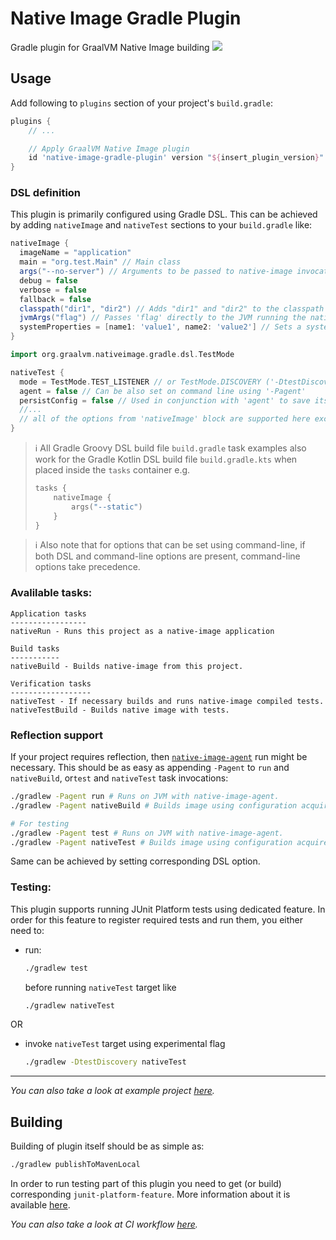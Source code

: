 # Native Image Gradle Plugin
Gradle plugin for GraalVM Native Image building
![](https://github.com/graalvm/native-image-build-tools/actions/workflows/native-image-gradle-plugin.yml/badge.svg)

## Usage
Add following to `plugins` section of your project's `build.gradle`:
```groovy
plugins {
    // ...

    // Apply GraalVM Native Image plugin
    id 'native-image-gradle-plugin' version "${insert_plugin_version}"
}
```
### DSL definition
This plugin is primarily configured using Gradle DSL. This can be achieved by adding `nativeImage` and `nativeTest` sections to your `build.gradle` like:
```groovy
nativeImage {
  imageName = "application"
  main = "org.test.Main" // Main class
  args("--no-server") // Arguments to be passed to native-image invocation
  debug = false
  verbose = false
  fallback = false
  classpath("dir1", "dir2") // Adds "dir1" and "dir2" to the classpath
  jvmArgs("flag") // Passes 'flag' directly to the JVM running the native image builder
  systemProperties = [name1: 'value1', name2: 'value2'] // Sets a system property
}

import org.graalvm.nativeimage.gradle.dsl.TestMode

nativeTest {
  mode = TestMode.TEST_LISTENER // or TestMode.DISCOVERY ('-DtestDiscovery' on command line)
  agent = false // Can be also set on command line using '-Pagent'
  persistConfig = false // Used in conjunction with 'agent' to save its output to META-INF
  //...
  // all of the options from 'nativeImage' block are supported here except changing main class name
}
```

> :information_source: All Gradle Groovy DSL build file `build.gradle` task examples also work for the Gradle Kotlin DSL build file `build.gradle.kts` when placed inside the `tasks` container e.g.
> ```kotlin
> tasks {
>     nativeImage {
>         args("--static")
>     }
> }
> ```

> :information_source: Also note that for options that can be set using command-line, if both DSL and command-line options are present, command-line options take precedence.

### Avalilable tasks:
```
Application tasks
-----------------
nativeRun - Runs this project as a native-image application

Build tasks
-----------
nativeBuild - Builds native-image from this project.

Verification tasks
------------------
nativeTest - If necessary builds and runs native-image compiled tests.
nativeTestBuild - Builds native image with tests.

```

### Reflection support
If your project requires reflection, then [`native-image-agent`](https://docs.oracle.com/en/graalvm/enterprise/19/guide/reference/native-image/tracing-agent.html) run might be necessary.
This should be as easy as appending `-Pagent` to `run` and `nativeBuild`, or`test` and `nativeTest` task invocations:
```bash
./gradlew -Pagent run # Runs on JVM with native-image-agent.
./gradlew -Pagent nativeBuild # Builds image using configuration acquired by agent.

# For testing
./gradlew -Pagent test # Runs on JVM with native-image-agent.
./gradlew -Pagent nativeTest # Builds image using configuration acquired by agent.
```
Same can be achieved by setting corresponding DSL option.

### Testing:
This plugin supports running JUnit Platform tests using dedicated feature.
In order for this feature to register required tests and run them, you either need to:
* run:
    ```bash
    ./gradlew test
    ```
    before running `nativeTest` target like
    ```bash
    ./gradlew nativeTest
    ```
OR
* invoke `nativeTest` target using experimental flag
    ```bash
    ./gradlew -DtestDiscovery nativeTest
    ```
---

*You can also take a look at example project [here](../examples/gradle).*

## Building
Building of plugin itself should be as simple as:
```bash
./gradlew publishToMavenLocal
```

In order to run testing part of this plugin you need to get (or build) corresponding `junit-platform-feature`. More information about it is available [here](https://github.com/graalvm/native-image-configuration/blob/main/junit-platform-native/junit-platform-native-feature/README.md#Building).

*You can also take a look at CI workflow [here](../.github/workflows/native-image-gradle-plugin.yml).*


